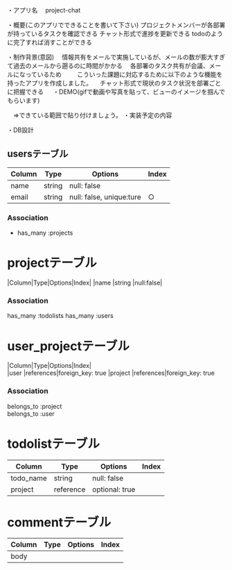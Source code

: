 ・アプリ名
　project-chat

・概要(このアプリでできることを書いて下さい)
  プロジェクトメンバーが各部署が持っているタスクを確認できる
  チャット形式で進捗を更新できる
  todoのように完了すれば消すことができる

・制作背景(意図)
　情報共有をメールで実施しているが、メールの数が膨大すぎて過去のメールから遡るのに時間がかかる
　各部署のタスク共有が会議、メールになっているため
　
　こういった課題に対応するために以下のような機能を持ったアプリを作成しました。
　チャット形式で現状のタスク状況を部署ごとに把握できる
　
・DEMO(gifで動画や写真を貼って、ビューのイメージを掴んでもらいます)

　⇒できている範囲で貼り付けましょう。
・実装予定の内容

・DB設計
## usersテーブル
|Column|Type|Options|Index|
|------|----|-------|-----|
|name       |string    |null: false|
|email      |string    |null: false, unique:ture|○|
### Association
- has_many :projects

# projectテーブル
|Column|Type|Options|Index|
|name |string |null:false|


### Association
has_many :todolists
has_many :users

# user_projectテーブル
|Column|Type|Options|Index|  
|user     |references|foreign_key: true
|project  |references|foreign_key: true

### Association
belongs_to :project  
belongs_to :user


# todolistテーブル
|Column|Type|Options|Index|
|------|----|-------|-----|
|todo_name|string   |null: false|
|project  |reference|optional: true

# commentテーブル
|Column|Type|Options|Index|
|------|----|-------|-----|
|body|
